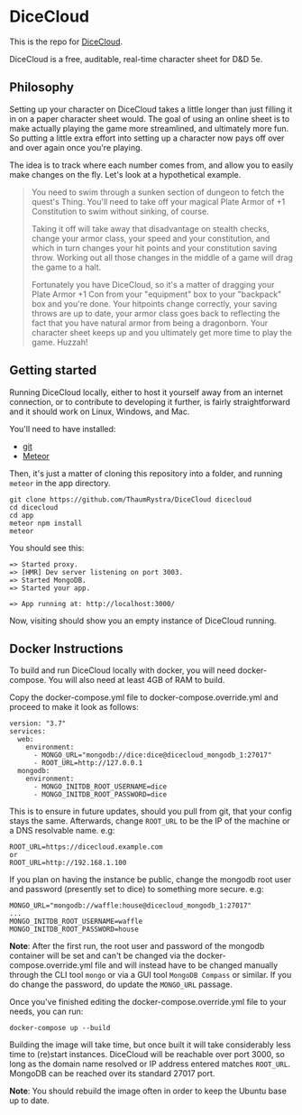 DiceCloud
========

This is the repo for [DiceCloud](dicecloud.com).

DiceCloud is a free, auditable, real-time character sheet for D&D 5e.

Philosophy
----------

Setting up your character on DiceCloud takes a little longer than
just filling it in on a paper character sheet would. The goal of using an
online sheet is to make actually playing the game more streamlined, and
ultimately more fun. So putting a little extra effort into setting up a
character now pays off over and over again once you're playing.

The idea is to track where each number comes from, and allow you to easily make
changes on the fly. Let's look at a hypothetical example.

> You need to swim through a sunken section of dungeon to fetch the quest's Thing.
> You'll need to take off your magical Plate Armor of +1 Constitution to swim
> without sinking, of course.
>
> Taking it off will take away that disadvantage on
> stealth checks, change your armor class, your speed and your constitution, and
> which in turn changes your hit points and your constitution saving throw.
> Working out all those changes in the middle of a game will drag the game to a
> halt.
>
> Fortunately you have DiceCloud, so it's a matter of dragging
> your Plate Armor +1 Con from your "equipment" box to your "backpack" box and
> you're done. Your hitpoints change correctly, your saving throws are up to date,
> your armor class goes back to reflecting the fact that you have natural armor
> from being a dragonborn. Your character sheet keeps up and you
> ultimately get more time to play the game. Huzzah!

Getting started
---------------

Running DiceCloud locally, either to host it yourself away from an internet
connection, or to contribute to developing it further, is fairly
straightforward and it should work on Linux, Windows, and Mac.

You'll need to have installed:

- [git](https://www.atlassian.com/git/tutorials/install-git)
- [Meteor](https://www.meteor.com/install)

Then, it's just a matter of cloning this repository into a folder, and running
`meteor` in the app directory.

`git clone https://github.com/ThaumRystra/DiceCloud dicecloud`  
`cd dicecloud`  
`cd app`  
`meteor npm install`  
`meteor`

You should see this:

```
=> Started proxy.
=> [HMR] Dev server listening on port 3003.
=> Started MongoDB.
=> Started your app.

=> App running at: http://localhost:3000/
```

Now, visiting [](http://localhost:3000/) should show you an empty instance of
DiceCloud running.

Docker Instructions
-------------------

To build and run DiceCloud locally with docker, you will need docker-compose. 
You will also need at least 4GB of RAM to build.

Copy the docker-compose.yml file to docker-compose.override.yml and proceed
to make it look as follows:

```
version: "3.7"
services:
  web:
    environment:
      - MONGO_URL="mongodb://dice:dice@dicecloud_mongodb_1:27017"
      - ROOT_URL=http://127.0.0.1
  mongodb:
    environment:
      - MONGO_INITDB_ROOT_USERNAME=dice
      - MONGO_INITDB_ROOT_PASSWORD=dice
```

This is to ensure in future updates, should you pull from git, that your config
stays the same. Afterwards, change `ROOT_URL` to be the IP of the machine or a 
DNS resolvable name. e.g:

```
ROOT_URL=https://dicecloud.example.com
or
ROOT_URL=http://192.168.1.100
```

If you plan on having the instance be public, change the mongodb root user
and password (presently set to dice) to something more secure. e.g:

```
MONGO_URL="mongodb://waffle:house@dicecloud_mongodb_1:27017"
...
MONGO_INITDB_ROOT_USERNAME=waffle
MONGO_INITDB_ROOT_PASSWORD=house
```

**Note**: After the first run, the root user and password of the mongodb 
container will be set and can't be changed via the docker-compose.override.yml
file and will instead have to be changed manually through the CLI tool `mongo` or 
via a GUI tool `MongoDB Compass` or similar. If you do change the password, 
do update the `MONGO_URL` passage.

Once you've finished editing the docker-compose.override.yml file to your needs, 
you can run:

```
docker-compose up --build
```

Building the image will take time, but once built it will take considerably less time 
to (re)start instances. DiceCloud will be reachable over port 3000, so long as the domain 
name resolved or IP address entered matches `ROOT_URL`. MongoDB can be reached over its 
standard 27017 port.

**Note**: You should rebuild the image often in order to keep the Ubuntu base up to date.